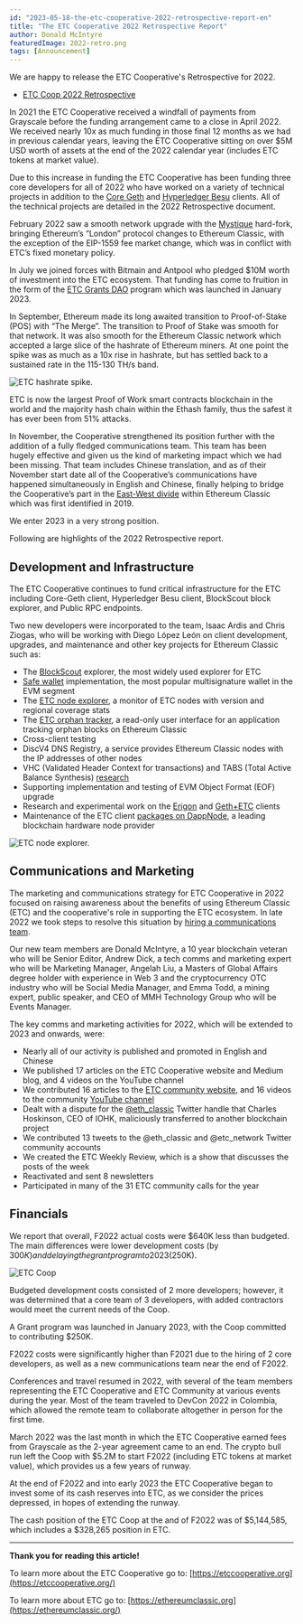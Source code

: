 ```yaml
---
id: "2023-05-18-the-etc-cooperative-2022-retrospective-report-en"
title: "The ETC Cooperative 2022 Retrospective Report"
author: Donald McIntyre
featuredImage: 2022-retro.png
tags: [Announcement]
---
```


We are happy to release the ETC Cooperative's Retrospective for 2022.

* [ETC Coop 2022 Retrospective](/ETC-Cooperative-Retrospective-2022-FINAL.pdf)

In 2021 the ETC Cooperative received a windfall of payments from Grayscale before the funding arrangement came to a close in April 2022. We received nearly 10x as much funding in those final 12 months as we had in previous calendar years, leaving the ETC Cooperative sitting on over $5M USD worth of assets at the end of the 2022 calendar year (includes ETC tokens at market value). 

Due to this increase in funding the ETC Cooperative has been funding three core developers for all of 2022 who have worked on a variety of technical projects in addition to the [Core Geth](https://github.com/etclabscore/core-geth) and [Hyperledger Besu](https://github.com/hyperledger/besu) clients. All of the technical projects are detailed in the 2022 Retrospective document. 

February 2022 saw a smooth network upgrade with the [Mystique](https://ecips.ethereumclassic.org/ECIPs/ecip-1104) hard-fork, bringing Ethereum’s “London” protocol changes to Ethereum Classic, with the exception of the EIP-1559 fee market change, which was in conflict with ETC’s fixed monetary policy.

In July we joined forces with Bitmain and Antpool who pledged $10M worth of investment into the ETC ecosystem. That funding has come to fruition in the form of the [ETC Grants DAO](https://etcgrantsdao.io) program which was launched in January 2023.

In September, Ethereum made its long awaited transition to Proof-of-Stake (POS) with “The Merge”. The transition to Proof of Stake was smooth for that network. It was also smooth for the Ethereum Classic network which accepted a large slice of the hashrate of Ethereum miners. At one point the spike was as much as a 10x rise in hashrate, but has settled back to a sustained rate in the 115-130 TH/s band. 

![ETC hashrate spike.](/etc-hash-rate-retro-1.png)

ETC is now the largest Proof of Work smart contracts blockchain in the world and the majority hash chain within the Ethash family, thus the safest it has ever been from 51% attacks.

In November, the Cooperative strengthened its position further with the addition of a fully fledged communications team. This team has been hugely effective and given us the kind of marketing impact which we had been missing. That team includes Chinese translation, and as of their November start date all of the Cooperative’s communications have happened simultaneously in English and Chinese, finally helping to bridge the Cooperative’s part in the [East-West divide](https://bobsummerwill.com/2019/10/03/addressing-east-west-disconnect-in-etc/) within Ethereum Classic which was first identified in 2019.

We enter 2023 in a very strong position.

Following are highlights of the 2022 Retrospective report.

## Development and Infrastructure

The ETC Cooperative continues to fund critical infrastructure for the ETC including Core-Geth client, Hyperledger Besu client, BlockScout block explorer, and Public RPC endpoints.

Two new developers were incorporated to the team, Isaac Ardis and Chris Ziogas, who will be working with Diego López León on client development, upgrades, and maintenance and other key projects for Ethereum Classic such as:

- The [BlockScout](https://blockscout.com/etc/mainnet/) explorer, the most widely used explorer for ETC
- [Safe wallet](https://multisig.etccooperative.org) implementation, the most popular multisignature wallet in the EVM segment
- The [ETC node explorer](https://etclabscore.github.io/nodes-interface/), a monitor of ETC nodes with version and regional coverage stats 
- The [ETC orphan tracker](https://classic.orphans.etccore.in), a read-only user interface for an application tracking orphan blocks on Ethereum Classic
- Cross-client testing
- DiscV4 DNS Registry, a service provides Ethereum Classic nodes with the IP addresses of other nodes
- VHC (Validated Header Context for transactions) and TABS (Total Active Balance Synthesis) [research](https://ecips.ethereumclassic.org/ECIPs/ecip-1108)
- Supporting implementation and testing of EVM Object Format (EOF) upgrade
- Research and experimental work on the [Erigon](https://github.com/etccooperative/erigon/tree/devel+classic) and [Geth+ETC](https://github.com/etclabscore/ethereum.go-ethereum/tree/etc-lite-patch) clients
- Maintenance of the ETC client [packages on DappNode](https://ethereumclassic.org/blog/2023-04-26-how-run-an-ethereum-classic-node-using-dappnode), a leading blockchain hardware node provider

![ETC node explorer.](/etc-node-explorer-retro-1.png)

## Communications and Marketing

The marketing and communications strategy for ETC Cooperative in 2022 focused on raising awareness about the benefits of using Ethereum Classic (ETC) and the cooperative's role in supporting the ETC ecosystem. In late 2022 we took steps to resolve this situation by [hiring a communications team](https://etccooperative.org/posts/2022-11-15-announcing-the-new-etc-cooperative-communications-team-en).

Our new team members are Donald McIntyre, a 10 year blockchain veteran who will be Senior Editor, Andrew Dick, a tech comms and marketing expert who will be Marketing Manager, Angelah Liu, a Masters of Global Affairs degree holder with experience in Web 3 and the cryptocurrency OTC industry who will be Social Media Manager, and Emma Todd, a mining expert, public speaker, and CEO of MMH Technology Group who will be Events Manager.

The key comms and marketing activities for 2022, which will be extended to 2023 and onwards, were:

- Nearly all of our activity is published and promoted in English and Chinese 
- We published 17 articles on the ETC Cooperative website and Medium blog, and 4 videos on the YouTube channel
- We contributed 16 articles to the [ETC community website](https://ethereumclassic.org/news), and 16 videos to the community [YouTube channel](https://www.youtube.com/@ETCupdates)
- Dealt with a dispute for the [@eth_classic](https://twitter.com/eth_classic) Twitter handle that Charles Hoskinson, CEO of IOHK, maliciously transferred to another blockchain project
- We contributed 13 tweets to the @eth_classic and @etc_network Twitter community accounts
- We created the ETC Weekly Review, which is a show that discusses the posts of the week
- Reactivated and sent 8 newsletters
- Participated in many of the 31 ETC community calls for the year

## Financials

We report that overall, F2022 actual costs were $640K less than budgeted. The main differences were lower development costs (by $300K) and delaying the grant program to 2023 ($250K). 

![ETC Coop ](/coop-fin-retro-1.png)

Budgeted development costs consisted of 2 more developers; however, it was determined that a core team of 3 developers, with added contractors would meet the current needs of the Coop. 

A Grant program was launched in January 2023, with the Coop committed to contributing $250K. 

F2022 costs were significantly higher than F2021 due to the hiring of 2 core developers, as well as a new communications team near the end of F2022. 

Conferences and travel resumed in 2022, with several of the team members representing the ETC Cooperative and ETC Community at various events during the year. Most of the team traveled to DevCon 2022 in Colombia, which allowed the remote team to collaborate altogether in person for the first time.

March 2022 was the last month in which the ETC Cooperative earned fees from Grayscale as the 2-year agreement came to an end. The crypto bull run left the Coop with $5.2M to start F2022 (including ETC tokens at market value), which provides us a few years of runway. 

At the end of F2022 and into early 2023 the ETC Cooperative began to invest some of its cash reserves into ETC, as we consider the prices depressed, in hopes of extending the runway.

The cash position of the ETC Coop at the and of F2022 was of $5,144,585, which includes a $328,265 position in ETC.

---

**Thank you for reading this article!**

To learn more about the ETC Cooperative go to:  [https://etccooperative.org](https://etccooperative.org/)

To learn more about ETC go to:  [https://ethereumclassic.org](https://ethereumclassic.org/)
